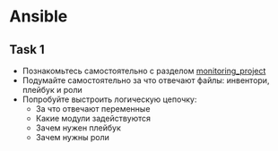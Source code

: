 # Ansible

## Task 1

- Познакомьтесь самостоятельно с разделом [monitoring_project](https://github.com/lamjob1993/ansible-monitoring/tree/main/ansible/monitoring_project)
- Подумайте самостоятельно за что отвечают файлы: инвентори, плейбук и роли
- Попробуйте выстроить логическую цепочку:
  - За что отвечают переменные
  - Какие модули задействуются
  - Зачем нужен плейбук
  - Зачем нужны роли
